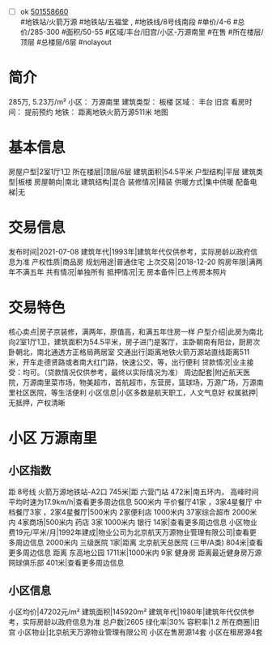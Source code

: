 - [ ] ok [501558660](https://bj.5i5j.com/ershoufang/501558660.html)  
 #地铁站/火箭万源 #地铁站/五福堂 ,  #地铁线/8号线南段
#单价/4-6 #总价/285-300 #面积/50-55   #区域/丰台/旧宫/小区-万源南里 #在售 #所在楼层/顶层 #总楼层/6层 #nolayout 
# 简介 
 285万,  5.23万/m² 
小区： 万源南里
建筑类型： 板楼
区域： 丰台 旧宫
看房时间： 提前预约
地铁： 距离地铁火箭万源511米 地图
# 基本信息 
 房屋户型|2室1厅1卫
所在楼层|顶层/6层
建筑面积|54.5平米
户型结构|平层
建筑类型|板楼
房屋朝向|南北
建筑结构|混合
装修情况|精装
供暖方式|集中供暖
配备电梯|无
# 交易信息 
 发布时间|2021-07-08
建筑年代|1993年|建筑年代仅供参考，实际房龄以政府信息为准
产权性质|商品房
规划用途|普通住宅
上次交易|2018-12-20
购房年限|满两年不满五年
共有情况|单独所有
抵押情况|无
房本备件|已上传房本照片
# 交易特色 
 核心卖点|房子京装修，满两年，原值高，和满五年住房一样
户型介绍|此房为南北向2室1厅1卫，建筑面积为54.5平米，房子进门是客厅，主卧朝南有阳台，厨房次卧朝北，南北通透方正格局两居室
交通出行|距离地铁火箭万源站直线距离511米，开车走德贤路或者南大红门路，快速公交，等，出行便利
贷款情况|业主接受：均可。（贷款情况仅供参考，最终以实际情况为准）
周边配套|附近航天医院，万源南里菜市场，物美超市，首航超市，东营房，篮球场，万源广场，万源南里社区医院，等生活便利
小区信息|小区多数是航天职工，人文气息好
权属抵押|无抵押，产权清晰
# 小区 万源南里
## 小区指数 
 距 8号线 火箭万源地铁站-A2口 745米|距 六营门站 472米|南五环内， 高峰时间平均时速为17.9km/h|查看更多周边信息
500米内 平价餐厅41家 ，3家4星餐厅
中档餐厅3家 ，2家4星餐厅|500米内 2家便利店
1000米内 37家综合超市
2000米内 4家商场|500米内 药店 3家
1000米内 银行 14家|查看更多周边信息
小区物业费19元/平米/月|1992年建成|物业公司为北京航天万源物业管理有限公司|查看更多周边信息
2000米内 三级医院 1家|距离 北京航天总医院 (三甲/A类) 804米|查看更多周边信息
距离 东高地公园 1711米|1000米内 9家 健身房
距离最近健身房万源网球俱乐部 401米|查看更多周边信息
## 小区信息 
 小区均价|47202元/m²
建筑面积|145920m²
建筑年代|1980年|建筑年代仅供参考，实际房龄以政府信息为准
总户数|2605
绿化率|30%
容积率|1.2
所在商圈|旧宫
小区物业|北京航天万源物业管理有限公司
小区在售房源14套
小区在租房源4套
